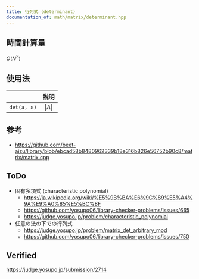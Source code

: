 ```yaml
---
title: 行列式 (determinant)
documentation_of: math/matrix/determinant.hpp
---
```



## 時間計算量

$O(N^3)$


## 使用法

||説明|
|:--:|:--:|
|`det(a, ε)`|$\lvert A \rvert$|


## 参考

- https://github.com/beet-aizu/library/blob/ebcad58b8480962339b18e316b826e56752b90c8/matrix/matrix.cpp


## ToDo

- 固有多項式 (characteristic polynomial)
  - https://ja.wikipedia.org/wiki/%E5%9B%BA%E6%9C%89%E5%A4%9A%E9%A0%85%E5%BC%8F
  - https://github.com/yosupo06/library-checker-problems/issues/665
  - https://judge.yosupo.jp/problem/characteristic_polynomial
- 任意の法の下での行列式
  - https://judge.yosupo.jp/problem/matrix_det_arbitrary_mod
  - https://github.com/yosupo06/library-checker-problems/issues/750


## Verified

https://judge.yosupo.jp/submission/2714
